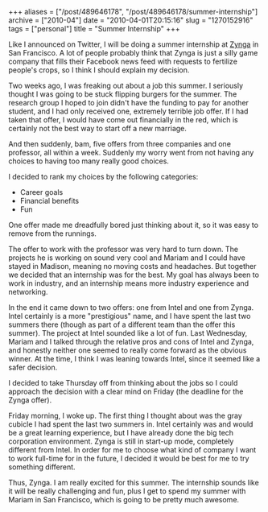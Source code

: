 +++
aliases = ["/post/489646178", "/post/489646178/summer-internship"]
archive = ["2010-04"]
date = "2010-04-01T20:15:16"
slug = "1270152916"
tags = ["personal"]
title = "Summer Internship"
+++

Like I announced on Twitter, I will be doing a summer internship at
[Zynga][1] in San Francisco.  A lot of people probably think that Zynga is
just a silly game company that fills their Facebook news feed with
requests to fertilize people's crops, so I think I should explain my
decision.

Two weeks ago, I was freaking out about a job this summer.  I seriously
thought I was going to be stuck flipping burgers for the summer.  The
research group I hoped to join didn't have the funding to pay for another
student, and I had only received one, extremely terrible job offer.  If
I had taken that offer, I would have come out financially in the red,
which is certainly not the best way to start off a new marriage.

And then suddenly, bam, five offers from three companies and one
professor, all within a week.  Suddenly my worry went from not having any
choices to having too many really good choices.

I decided to rank my choices by the following categories:

- Career goals
- Financial benefits
- Fun

One offer made me dreadfully bored just thinking about it, so it was easy
to remove from the runnings.

The offer to work with the professor was very hard to turn down.  The
projects he is working on sound very cool and Mariam and I could have
stayed in Madison, meaning no moving costs and headaches.  But together we
decided that an internship was for the best.  My goal has always been to
work in industry, and an internship means more industry experience and
networking.

In the end it came down to two offers: one from Intel and one from Zynga.
Intel certainly is a more "prestigious" name, and I have spent the last
two summers there (though as part of a different team than the offer this
summer).  The project at Intel sounded like a lot of fun.  Last Wednesday,
Mariam and I talked through the relative pros and cons of Intel and Zynga,
and honestly neither one seemed to really come forward as the obvious
winner.  At the time, I think I was leaning towards Intel, since it seemed
like a safer decision.

I decided to take Thursday off from thinking about the jobs so I could
approach the decision with a clear mind on Friday (the deadline for the
Zynga offer).  

Friday morning, I woke up.  The first thing I thought about was the gray
cubicle I had spent the last two summers in.  Intel certainly was and
would be a great learning experience, but I have already done the big tech
corporation environment.  Zynga is still in start-up mode, completely
different from Intel.  In order for me to choose what kind of company
I want to work full-time for in the future, I decided it would be best for
me to try something different.

Thus, Zynga.  I am really excited for this summer.  The internship sounds
like it will be really challenging and fun, plus I get to spend my summer
with Mariam in San Francisco, which is going to be pretty much awesome.

[1]: http://www.zynga.com/
